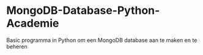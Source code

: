 # MongoDB-Database-Python-Academie
Basic programma in Python om een MongoDB database aan te maken en te beheren
